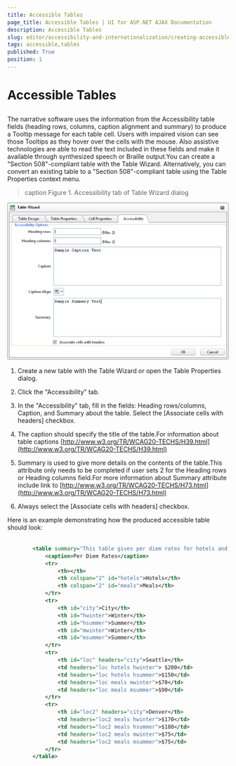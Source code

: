 ```yaml
---
title: Accessible Tables
page_title: Accessible Tables | UI for ASP.NET AJAX Documentation
description: Accessible Tables
slug: editor/accessibility-and-internationalization/creating-accessible-content/accessible-tables
tags: accessible,tables
published: True
position: 1
---
```


# Accessible Tables



## 



The narrative software uses the information from the Accessibility table fields (heading rows, columns, caption alignment and summary) to produce a Tooltip message for each table cell. Users with impaired vision can see those Tooltips as they hover over the cells with the mouse. Also assistive technologies are able to read the text included in these fields and make it available through synthesized speech or Braille output.You can create a "Section 508"-compliant table with the Table Wizard. Alternatively, you can convert an existing table to a "Section 508"-compliant table using the Table Properties context menu.
>caption Figure 1. Accessibility tab of Table Wizard dialog

![Accessible Tab in Table Wizard](images/editor-accessibility_tab_tablewizard_.png)

1. Create a new table with the Table Wizard or open the Table Properties dialog.

1. Click the "Accessibility" tab.

1. In the "Accessibility" tab, fill in the fields: Heading rows/columns, Caption, and Summary about the table. Select the [Associate cells with headers] checkbox.

1. The caption should specify the title of the table.For information about table captions [http://www.w3.org/TR/WCAG20-TECHS/H39.html](http://www.w3.org/TR/WCAG20-TECHS/H39.html)

1. Summary is used to give more details on the contents of the table.This attribute only needs to be completed if user sets 2 for the Heading rows or Heading columns field.For more information about Summary attribute include link to [http://www.w3.org/TR/WCAG20-TECHS/H73.html](http://www.w3.org/TR/WCAG20-TECHS/H73.html)

1. Always select the [Associate cells with headers] checkbox.

Here is an example demonstrating how the produced accessible table should look:

````XML
	     
		<table summary="This table gives per diem rates for hotels and meals in Denver and Seattle for the Winter and Summer">    
	        <caption>Per Diem Rates</caption>
	        <tr>         
	            <th></th>           
	            <th colspan="2" id="hotels">Hotels</th>         
	            <th colspan="2" id="meals">Meals</th>     
	        </tr>     
	        <tr>         
	            <th id="city">City</th>         
	            <th id="hwinter">Winter</th>          
	            <th id="hsummer">Summer</th>           
	            <th id="mwinter">Winter</th>          
	            <th id="msummer">Summer</th>     
	        </tr>     
	        <tr>         
	            <th id="loc" headers="city">Seattle</th>         
	            <td headers="loc hotels hwinter"> $200</td>         
	            <td headers="loc hotels hsummer">$150</td>           
	            <td headers="loc meals mwinter">$70</td>         
	            <td headers="loc meals msummer">$90</td>     
	        </tr>     
	        <tr>         
	            <th id="loc2" headers="city">Denver</th>         
	            <td headers="loc2 meals hwinter">$170</td>         
	            <td headers="loc2 meals hsummer">$180</td>           
	            <td headers="loc2 meals mwinter">$75</td>         
	            <td headers="loc2 meals msummer">$75</td>     
	        </tr> 
	    </table> 
				
````


